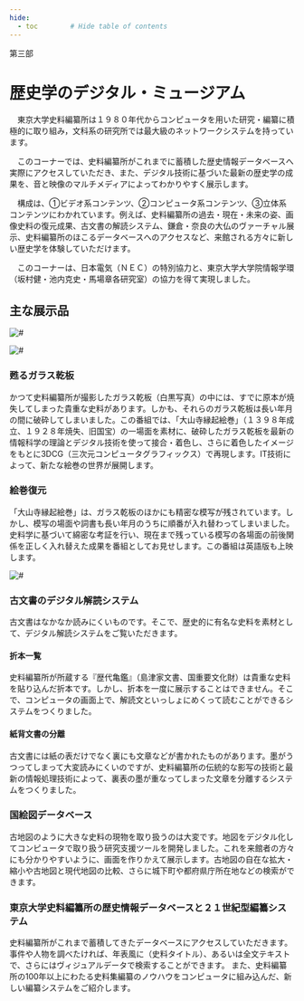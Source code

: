 ```yaml
---
hide:
  - toc        # Hide table of contents
---
```


第三部

# 歴史学のデジタル・ミュージアム

　東京大学史料編纂所は１９８０年代からコンピュータを用いた研究・編纂に積極的に取り組み，文科系の研究所では最大級のネットワークシステムを持っています。

　このコーナーでは、史料編纂所がこれまでに蓄積した歴史情報データベースへ実際にアクセスしていただき、また、デジタル技術に基づいた最新の歴史学の成果を、音と映像のマルチメディアによってわかりやすく展示します。

　構成は、①ビデオ系コンテンツ、②コンピュータ系コンテンツ、③立体系コンテンツにわかれています。例えば、史料編纂所の過去・現在・未来の姿、画像史料の復元成果、古文書の解読システム、鎌倉・奈良の大仏のヴァーチャル展示、史料編纂所のほこるデータベースへのアクセスなど、来館される方々に新しい歴史学を体験していただけます。

　このコーナーは、日本電気（ＮＥＣ）の特別協力と、東京大学大学院情報学環（坂村健・池内克史・馬場章各研究室）の協力を得て実現しました。

## 主な展示品

![#](http://www.hi.u-tokyo.ac.jp/news/news-2007/100ex/daisennji.jpg)

![#](http://www.hi.u-tokyo.ac.jp/news/news-2007/100ex/kisya.jpg)

### 甦るガラス乾板

かつて史料編纂所が撮影したガラス乾板（白黒写真）の中には、すでに原本が焼失してしまった貴重な史料があります。しかも、それらのガラス乾板は長い年月の間に破砕してしまいました。この番組では、「大山寺縁起絵巻」（１３９８年成立、１９２８年焼失、旧国宝）の一場面を素材に、破砕したガラス乾板を最新の情報科学の理論とデジタル技術を使って接合・着色し、さらに着色したイメージをもとに3DCG（三次元コンピュータグラフィックス）で再現します。IT技術によって、新たな絵巻の世界が展開します。

### 絵巻復元

「大山寺縁起絵巻」は、ガラス乾板のほかにも精密な模写が残されています。しかし、模写の場面や詞書も長い年月のうちに順番が入れ替わってしまいました。史料学に基づいて綿密な考証を行い、現在まで残っている模写の各場面の前後関係を正しく入れ替えた成果を番組としてお見せします。この番組は英語版も上映します。

![#](http://www.hi.u-tokyo.ac.jp/news/news-2007/100ex/emaki-hukugen.jpg)

### 古文書のデジタル解読システム

古文書はなかなか読みにくいものです。そこで、歴史的に有名な史料を素材として、デジタル解読システムをご覧いただきます。

#### 折本一覧　

史料編纂所が所蔵する『歴代亀鑑』（島津家文書、国重要文化財）は貴重な史料を貼り込んだ折本です。しかし、折本を一度に展示することはできません。そこで、コンピュータの画面上で、解読文といっしょにめくって読むことができるシステムをつくりました。

#### 紙背文書の分離

古文書には紙の表だけでなく裏にも文章などが書かれたものがあります。墨がうつってしまって大変読みにくいのですが、史料編纂所の伝統的な影写の技術と最新の情報処理技術によって、裏表の墨が重なってしまった文章を分離するシステムをつくりました。

### 国絵図データベース

古地図のように大きな史料の現物を取り扱うのは大変です。地図をデジタル化してコンピュータで取り扱う研究支援ツールを開発しました。これを来館者の方々にも分かりやすいように、画面を作りかえて展示します。古地図の自在な拡大・縮小や古地図と現代地図の比較、さらに城下町や都府県庁所在地などの検索ができます。

### 東京大学史料編纂所の歴史情報データベースと２１世紀型編纂システム

史料編纂所がこれまで蓄積してきたデータベースにアクセスしていただきます。事件や人物を調べたければ、年表風に（史料タイトル）、あるいは全文テキストで、さらにはヴィジュアルデータで検索することができます。 また、史料編纂所の100年以上にわたる史料集編纂のノウハウをコンピュータに組み込んだ、新しい編纂システムをご紹介します。